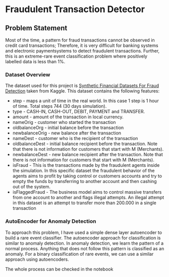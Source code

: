 # Fraudulent Transaction Detector

## Problem Statement
Most of the time, a pattern for fraud transactions cannot be observed in credit card transactions; 
Therefore, it is very difficult for banking systems and electronic paymentsystems to detect fraudulent transactions.
Further, this is an extreme-rare event classification problem where positively labelled data is less than 1%.

### Dataset Overview
The dataset used for this project is [Synthetic Financial Datasets For Fraud Detection](https://www.kaggle.com/datasets/ealaxi/paysim1) taken from Kaggle.
This dataset contains the following features:
- step - maps a unit of time in the real world. In this case 1 step is 1 hour of time. Total steps 744 (30 days simulation).
- type - CASH-IN, CASH-OUT, DEBIT, PAYMENT and TRANSFER.
- amount - amount of the transaction in local currency.
- nameOrig - customer who started the transaction
- oldbalanceOrg - initial balance before the transaction
- newbalanceOrig - new balance after the transaction
- nameDest - customer who is the recipient of the transaction
- oldbalanceDest - initial balance recipient before the transaction. Note that there is not information for customers that start with M (Merchants).
- newbalanceDest - new balance recipient after the transaction. Note that there is not information for customers that start with M (Merchants).
- isFraud - This is the transactions made by the fraudulent agents inside the simulation. In this specific dataset the fraudulent behavior of the agents aims to profit by taking control or customers accounts and try to empty the funds by transferring to another account and then cashing out of the system.
- isFlaggedFraud - The business model aims to control massive transfers from one account to another and flags illegal attempts. An illegal attempt in this dataset is an attempt to transfer more than 200.000 in a single transaction

### AutoEncoder for Anomaly Detection
To approach this problem, I have used a simple dense layer autoencoder to build a rare event classifier.
The autoencoder approach for classification is similar to anomaly detection. In anomaly
detection, we learn the pattern of a normal process. Anything that does not follow this
pattern is classified as an anomaly. For a binary classification of rare events, we can use a
similar approach using autoencoders.

The whole process can be checked in the notebook
